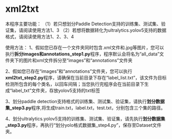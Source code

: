 # xml2txt
本程序主要功能：
（1）若只想划分Paddle Detection支持的训练集、测试集、验证集，请阅读使用方法1、3
（2）若想将数据转化为ultralytics.yolov5支持的数据格式，请阅读使用方法1、2、3、4

使用方法：
1、假如您已存在一个文件夹同时包含.xml文件和.jpg等图片，您可以执行<b>拆分images和annotations_step1.py</b>程序，程序默认会将名为“all_data”文件夹下的图片和xml文件拆分至“images”和“annotations”文件夹

2、假如您已存在“images”和“annotations”文件夹，您可以执行<b>xml2txt_step2.py</b>程序，请确保在当前目录下存在“label_list.txt”，该文件为目标检测所包含的每个类名，以回车间隔；当您执行完程序会在当前目录下生成“label_txt”文件夹，存放yolov5支持的txt标签

3、划分paddle detection支持格式的训练集、测试集、验证集，请执行<b>划分数据集_step3.py</b>程序,将生成train.txt，label.txt，test.txt，分别包含三个集的路径。

4、划分ultralytics.yolov5支持的训练集、测试集、验证集，请先执行<b>划分数据集_step3.py</b>程序，再执行“划分yolo格式数据集_step4.py”，保存至Dataset文件夹。
